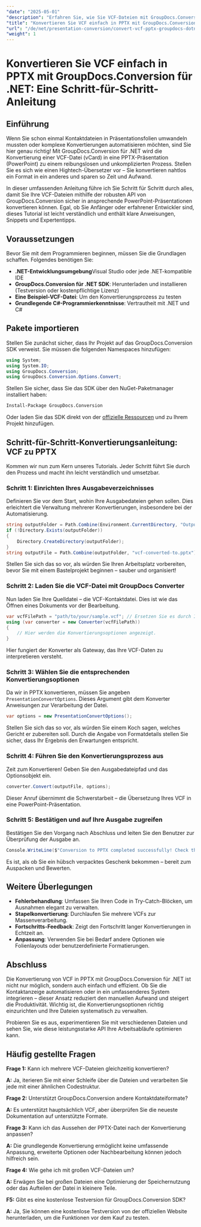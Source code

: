 ```yaml
---
"date": "2025-05-01"
"description": "Erfahren Sie, wie Sie VCF-Dateien mit GroupDocs.Conversion für .NET in das PPTX-Format konvertieren. Diese Schritt-für-Schritt-Anleitung behandelt die Einrichtung, Konvertierung und Integration in Ihre Anwendungen."
"title": "Konvertieren Sie VCF einfach in PPTX mit GroupDocs.Conversion für .NET – Eine Schritt-für-Schritt-Anleitung"
"url": "/de/net/presentation-conversion/convert-vcf-pptx-groupdocs-dotnet/"
"weight": 1
---
```


# Konvertieren Sie VCF einfach in PPTX mit GroupDocs.Conversion für .NET: Eine Schritt-für-Schritt-Anleitung

## Einführung

Wenn Sie schon einmal Kontaktdateien in Präsentationsfolien umwandeln mussten oder komplexe Konvertierungen automatisieren möchten, sind Sie hier genau richtig! Mit GroupDocs.Conversion für .NET wird die Konvertierung einer VCF-Datei (vCard) in eine PPTX-Präsentation (PowerPoint) zu einem reibungslosen und unkomplizierten Prozess. Stellen Sie es sich wie einen Hightech-Übersetzer vor – Sie konvertieren nahtlos ein Format in ein anderes und sparen so Zeit und Aufwand. 

In dieser umfassenden Anleitung führe ich Sie Schritt für Schritt durch alles, damit Sie Ihre VCF-Dateien mithilfe der robusten API von GroupDocs.Conversion sicher in ansprechende PowerPoint-Präsentationen konvertieren können. Egal, ob Sie Anfänger oder erfahrener Entwickler sind, dieses Tutorial ist leicht verständlich und enthält klare Anweisungen, Snippets und Expertentipps.


## Voraussetzungen

Bevor Sie mit dem Programmieren beginnen, müssen Sie die Grundlagen schaffen. Folgendes benötigen Sie:

- **.NET-Entwicklungsumgebung**Visual Studio oder jede .NET-kompatible IDE
- **GroupDocs.Conversion für .NET SDK**: Herunterladen und installieren (Testversion oder kostenpflichtige Lizenz)
- **Eine Beispiel-VCF-Datei**: Um den Konvertierungsprozess zu testen
- **Grundlegende C#-Programmierkenntnisse**: Vertrautheit mit .NET und C#


## Pakete importieren

Stellen Sie zunächst sicher, dass Ihr Projekt auf das GroupDocs.Conversion SDK verweist. Sie müssen die folgenden Namespaces hinzufügen:

```csharp
using System;
using System.IO;
using GroupDocs.Conversion;
using GroupDocs.Conversion.Options.Convert;
```

Stellen Sie sicher, dass Sie das SDK über den NuGet-Paketmanager installiert haben:

```bash
Install-Package GroupDocs.Conversion
```

Oder laden Sie das SDK direkt von der [offizielle Ressourcen](https://releases.groupdocs.com/conversion/net/) und zu Ihrem Projekt hinzufügen.


## Schritt-für-Schritt-Konvertierungsanleitung: VCF zu PPTX

Kommen wir nun zum Kern unseres Tutorials. Jeder Schritt führt Sie durch den Prozess und macht ihn leicht verständlich und umsetzbar.


### Schritt 1: Einrichten Ihres Ausgabeverzeichnisses

Definieren Sie vor dem Start, wohin Ihre Ausgabedateien gehen sollen. Dies erleichtert die Verwaltung mehrerer Konvertierungen, insbesondere bei der Automatisierung.

```csharp
string outputFolder = Path.Combine(Environment.CurrentDirectory, "Output");
if (!Directory.Exists(outputFolder))
{
    Directory.CreateDirectory(outputFolder);
}
string outputFile = Path.Combine(outputFolder, "vcf-converted-to.pptx");
```

Stellen Sie sich das so vor, als würden Sie Ihren Arbeitsplatz vorbereiten, bevor Sie mit einem Bastelprojekt beginnen – sauber und organisiert!


### Schritt 2: Laden Sie die VCF-Datei mit GroupDocs Converter

Nun laden Sie Ihre Quelldatei – die VCF-Kontaktdatei. Dies ist wie das Öffnen eines Dokuments vor der Bearbeitung.

```csharp
var vcfFilePath = "path/to/your/sample.vcf"; // Ersetzen Sie es durch Ihren Quelldateipfad
using (var converter = new Converter(vcfFilePath))
{
    // Hier werden die Konvertierungsoptionen angezeigt.
}
```

Hier fungiert der Konverter als Gateway, das Ihre VCF-Daten zu interpretieren versteht.


### Schritt 3: Wählen Sie die entsprechenden Konvertierungsoptionen

Da wir in PPTX konvertieren, müssen Sie angeben `PresentationConvertOptions`. Dieses Argument gibt dem Konverter Anweisungen zur Verarbeitung der Datei.

```csharp
var options = new PresentationConvertOptions();
```

Stellen Sie sich das so vor, als würden Sie einem Koch sagen, welches Gericht er zubereiten soll. Durch die Angabe von Formatdetails stellen Sie sicher, dass Ihr Ergebnis den Erwartungen entspricht.


### Schritt 4: Führen Sie den Konvertierungsprozess aus

Zeit zum Konvertieren! Geben Sie den Ausgabedateipfad und das Optionsobjekt ein.

```csharp
converter.Convert(outputFile, options);
```

Dieser Anruf übernimmt die Schwerstarbeit – die Übersetzung Ihres VCF in eine PowerPoint-Präsentation.


### Schritt 5: Bestätigen und auf Ihre Ausgabe zugreifen

Bestätigen Sie den Vorgang nach Abschluss und leiten Sie den Benutzer zur Überprüfung der Ausgabe an.

```csharp
Console.WriteLine($"Conversion to PPTX completed successfully! Check the output at {outputFolder}");
```

Es ist, als ob Sie ein hübsch verpacktes Geschenk bekommen – bereit zum Auspacken und Bewerten.


## Weitere Überlegungen

- **Fehlerbehandlung**: Umfassen Sie Ihren Code in Try-Catch-Blöcken, um Ausnahmen elegant zu verwalten.
- **Stapelkonvertierung**: Durchlaufen Sie mehrere VCFs zur Massenverarbeitung.
- **Fortschritts-Feedback**: Zeigt den Fortschritt langer Konvertierungen in Echtzeit an.
- **Anpassung**: Verwenden Sie bei Bedarf andere Optionen wie Folienlayouts oder benutzerdefinierte Formatierungen.


## Abschluss

Die Konvertierung von VCF in PPTX mit GroupDocs.Conversion für .NET ist nicht nur möglich, sondern auch einfach und effizient. Ob Sie die Kontaktanzeige automatisieren oder in ein umfassenderes System integrieren – dieser Ansatz reduziert den manuellen Aufwand und steigert die Produktivität. Wichtig ist, die Konvertierungsoptionen richtig einzurichten und Ihre Dateien systematisch zu verwalten.

Probieren Sie es aus, experimentieren Sie mit verschiedenen Dateien und sehen Sie, wie diese leistungsstarke API Ihre Arbeitsabläufe optimieren kann.


## Häufig gestellte Fragen

**Frage 1:** Kann ich mehrere VCF-Dateien gleichzeitig konvertieren?  

**A:** Ja, iterieren Sie mit einer Schleife über die Dateien und verarbeiten Sie jede mit einer ähnlichen Codestruktur.

**Frage 2:** Unterstützt GroupDocs.Conversion andere Kontaktdateiformate?  

**A:** Es unterstützt hauptsächlich VCF, aber überprüfen Sie die neueste Dokumentation auf unterstützte Formate.

**Frage 3:** Kann ich das Aussehen der PPTX-Datei nach der Konvertierung anpassen?  

**A:** Die grundlegende Konvertierung ermöglicht keine umfassende Anpassung, erweiterte Optionen oder Nachbearbeitung können jedoch hilfreich sein.

**Frage 4:** Wie gehe ich mit großen VCF-Dateien um?  

**A:** Erwägen Sie bei großen Dateien eine Optimierung der Speichernutzung oder das Aufteilen der Datei in kleinere Teile.

**F5:** Gibt es eine kostenlose Testversion für GroupDocs.Conversion SDK?  

**A:** Ja, Sie können eine kostenlose Testversion von der offiziellen Website herunterladen, um die Funktionen vor dem Kauf zu testen.